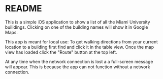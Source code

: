 <h1>README</h1>
This is a simple iOS application to show a list of all the Miami University builidings. 
Clicking on one of the building names will  show it in Google Maps.

This app is meant for local use:
To get walking directions from your current location to a building first find and click it in the table view.
Once the map view has loaded click the "Route" button at the top left.

At any time when the network connection is lost a a full-screen message will appear. 
This is because the app can not function without a network connection.
